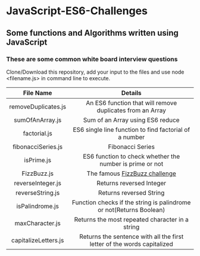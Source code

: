 # JavaScript-ES6-Challenges
## Some functions and Algorithms written using JavaScript <br />
### These are some common white board interview questions
Clone/Download this repository, add your input to the files and use node <filename.js> in command line to execute. <br/>

| File Name           | Details                                                    |
| :-------------:     |:----------------------------------------------------------:| 
| removeDuplicates.js | An ES6 function that will remove duplicates from an Array  | 
| sumOfAnArray.js     | Sum of  an Array using ES6 reduce                          |   
| factorial.js        | ES6 single line function to find factorial of a number     |
| fibonacciSeries.js  | Fibonacci Series                                           |
| isPrime.js          | ES6 function to check whether the number is prime or not   |
| FizzBuzz.js         | The famous [FizzBuzz challenge](https://en.wikipedia.org/wiki/Fizz_buzz)|
| reverseInteger.js   | Returns reversed Integer                                   |
| reverseString.js    | Returns reversed String                                    |
|isPalindrome.js      |Function checks if the string is palindrome or not(Returns Boolean)|
|maxCharacter.js         | Returns the most repeated character in a string|
|capitalizeLetters.js| Returns the sentence with all the first letter of the words capitalized|